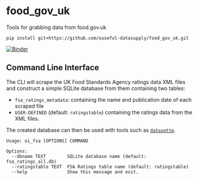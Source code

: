 # food\_gov\_uk
Tools for grabbing data from food.gov.uk

`pip install git+https://github.com/ouseful-datasupply/food_gov_uk.git`


[![Binder](https://mybinder.org/badge.svg)](https://mybinder.org/v2/gh/ouseful-datasupply/food_gov_uk/master)

## Command Line Interface

The CLI will scrape the UK Food Standards Agency ratings data XML files and construct a simple SQLite database from them containing two tables:

- `fsa_ratings_metadata`: containing the name and publication date of each scraped file
- `USER-DEFINED` (default: `ratingstable`) containing the ratings data from the XML files.

The created database can then be used with tools such as [`datasette`](https://github.com/simonw/datasette/tree/master/datasette).

```
Usage: oi_fsa [OPTIONS] COMMAND

Options:
  --dbname TEXT        SQLite database name (default: fsa_ratings_all.db)
  --ratingstable TEXT  FSA Ratings table name (default: ratingstable)
  --help               Show this message and exit.
```